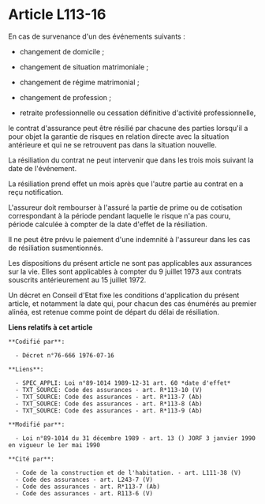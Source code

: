 # Article L113-16

En cas de survenance d'un des événements suivants :

- changement de domicile ;

- changement de situation matrimoniale ;

- changement de régime matrimonial ;

- changement de profession ;

- retraite professionnelle ou cessation définitive d'activité professionnelle,

le contrat d'assurance peut être résilié par chacune des parties lorsqu'il a pour objet la garantie de risques en relation
directe avec la situation antérieure et qui ne se retrouvent pas dans la situation nouvelle.

La résiliation du contrat ne peut intervenir que dans les trois mois suivant la date de l'événement.

La résiliation prend effet un mois après que l'autre partie au contrat en a reçu notification.

L'assureur doit rembourser à l'assuré la partie de prime ou de cotisation correspondant à la période pendant laquelle le
risque n'a pas couru, période calculée à compter de la date d'effet de la résiliation.

Il ne peut être prévu le paiement d'une indemnité à l'assureur dans les cas de résiliation susmentionnés.

Les dispositions du présent article ne sont pas applicables aux assurances sur la vie. Elles sont applicables à compter du 9
juillet 1973 aux contrats souscrits antérieurement au 15 juillet 1972.

Un décret en Conseil d'Etat fixe les conditions d'application du présent article, et notamment la date qui, pour chacun des
cas énumérés au premier alinéa, est retenue comme point de départ du délai de résiliation.

**Liens relatifs à cet article**

	**Codifié par**:

	  - Décret n°76-666 1976-07-16

	**Liens**:

	  - SPEC_APPLI: Loi n°89-1014 1989-12-31 art. 60 *date d'effet*
	  - TXT_SOURCE: Code des assurances - art. R*113-10 (V)
	  - TXT_SOURCE: Code des assurances - art. R*113-7 (Ab)
	  - TXT_SOURCE: Code des assurances - art. R*113-8 (Ab)
	  - TXT_SOURCE: Code des assurances - art. R*113-9 (Ab)

	**Modifié par**:

	  - Loi n°89-1014 du 31 décembre 1989 - art. 13 () JORF 3 janvier 1990 en vigueur le 1er mai 1990

	**Cité par**:

	  - Code de la construction et de l'habitation. - art. L111-38 (V)
	  - Code des assurances - art. L243-7 (V)
	  - Code des assurances - art. R*113-7 (Ab)
	  - Code des assurances - art. R113-6 (V)
